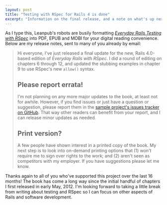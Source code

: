 ```yaml
---
layout: post
title: "Testing with RSpec for Rails 4 is done"
excerpt: "Information on the final release, and a note on what's up next."
---
```


As I type this, Leanpub's robots are busily formatting *[Everyday Rails Testing with RSpec](https://leanpub.com/everydayrailsrspec/)* into PDF, EPUB and MOBI for your digital reading convenience. Below are my release notes, sent to many of you already by email:

> Hi everyone, I've just released a final update for the new, Rails 4.0-based edition of *Everyday Rails with RSpec*. I did a round of editing on chapters 6 through 12, and updated the stubbing examples in chapter 9 to use RSpec's new `allow()` syntax.
>
> ## Please report errata!
>
> I'm not planning on any more major updates to the book, at least not for awhile. However, if you find issues or just have a question or suggestion, please report them in the [sample project's issues tracker on GitHub](https://github.com/everydayrails/rspec_rails_4/issues). That way other readers can benefit from your report, and I can release minor updates as needed.
>
> ## Print version?
>
> A few people have shown interest in a printed copy of the book. My next step is to look into on-demand printing options that (1) won't require me to sign over rights to the work; and (2) aren't seen as competitors with my employer. If you have suggestions please let me know.

Thanks again to all of you who've supported this project over the last 16 months! The book has come a long way since the initial handful of chapters I first released in early May, 2012. I'm looking forward to taking a little break from writing about testing and RSpec so I can focus on other aspects of Rails and software development.